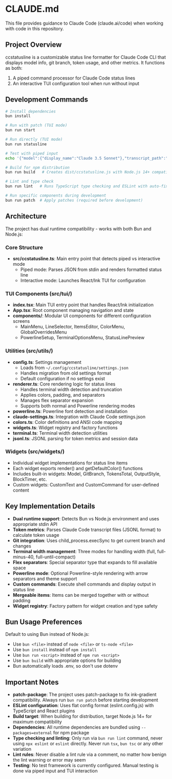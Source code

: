 # CLAUDE.md

This file provides guidance to Claude Code (claude.ai/code) when working with code in this repository.

## Project Overview

ccstatusline is a customizable status line formatter for Claude Code CLI that displays model info, git branch, token usage, and other metrics. It functions as both:
1. A piped command processor for Claude Code status lines
2. An interactive TUI configuration tool when run without input

## Development Commands

```bash
# Install dependencies
bun install

# Run with patch (TUI mode)
bun run start

# Run directly (TUI mode)
bun run statusline

# Test with piped input
echo '{"model":{"display_name":"Claude 3.5 Sonnet"},"transcript_path":"test.jsonl"}' | bun run src/ccstatusline.ts

# Build for npm distribution
bun run build   # Creates dist/ccstatusline.js with Node.js 14+ compatibility

# Lint and type check
bun run lint   # Runs TypeScript type checking and ESLint with auto-fix

# Run specific components during development
bun run patch  # Apply patches (required before development)
```

## Architecture

The project has dual runtime compatibility - works with both Bun and Node.js:

### Core Structure
- **src/ccstatusline.ts**: Main entry point that detects piped vs interactive mode
  - Piped mode: Parses JSON from stdin and renders formatted status line
  - Interactive mode: Launches React/Ink TUI for configuration

### TUI Components (src/tui/)
- **index.tsx**: Main TUI entry point that handles React/Ink initialization
- **App.tsx**: Root component managing navigation and state
- **components/**: Modular UI components for different configuration screens
  - MainMenu, LineSelector, ItemsEditor, ColorMenu, GlobalOverridesMenu
  - PowerlineSetup, TerminalOptionsMenu, StatusLinePreview

### Utilities (src/utils/)
- **config.ts**: Settings management
  - Loads from `~/.config/ccstatusline/settings.json`
  - Handles migration from old settings format
  - Default configuration if no settings exist
- **renderer.ts**: Core rendering logic for status lines
  - Handles terminal width detection and truncation
  - Applies colors, padding, and separators
  - Manages flex separator expansion
  - Supports both normal and Powerline rendering modes
- **powerline.ts**: Powerline font detection and installation
- **claude-settings.ts**: Integration with Claude Code settings.json
- **colors.ts**: Color definitions and ANSI code mapping
- **widgets.ts**: Widget registry and factory functions
- **terminal.ts**: Terminal width detection utilities
- **jsonl.ts**: JSONL parsing for token metrics and session data

### Widgets (src/widgets/)
- Individual widget implementations for status line items
- Each widget exports render() and getDefaultColor() functions
- Includes built-in widgets: Model, GitBranch, TokensTotal, OutputStyle, BlockTimer, etc.
- Custom widgets: CustomText and CustomCommand for user-defined content

## Key Implementation Details

- **Dual runtime support**: Detects Bun vs Node.js environment and uses appropriate stdin API
- **Token metrics**: Parses Claude Code transcript files (JSONL format) to calculate token usage
- **Git integration**: Uses child_process.execSync to get current branch and changes
- **Terminal width management**: Three modes for handling width (full, full-minus-40, full-until-compact)
- **Flex separators**: Special separator type that expands to fill available space
- **Powerline mode**: Optional Powerline-style rendering with arrow separators and theme support
- **Custom commands**: Execute shell commands and display output in status line
- **Mergeable items**: Items can be merged together with or without padding
- **Widget registry**: Factory pattern for widget creation and type safety

## Bun Usage Preferences

Default to using Bun instead of Node.js:
- Use `bun <file>` instead of `node <file>` or `ts-node <file>`
- Use `bun install` instead of `npm install`
- Use `bun run <script>` instead of `npm run <script>`
- Use `bun build` with appropriate options for building
- Bun automatically loads .env, so don't use dotenv

## Important Notes

- **patch-package**: The project uses patch-package to fix ink-gradient compatibility. Always run `bun run patch` before starting development
- **ESLint configuration**: Uses flat config format (eslint.config.js) with TypeScript and React plugins
- **Build target**: When building for distribution, target Node.js 14+ for maximum compatibility
- **Dependencies**: All runtime dependencies are bundled using `--packages=external` for npm package
- **Type checking and linting**: Only run via `bun run lint` command, never using `npx eslint` or `eslint` directly. Never run `tsx`, `bun tsc` or any other variation
- **Lint rules**: Never disable a lint rule via a comment, no matter how benign the lint warning or error may seem
- **Testing**: No test framework is currently configured. Manual testing is done via piped input and TUI interaction
